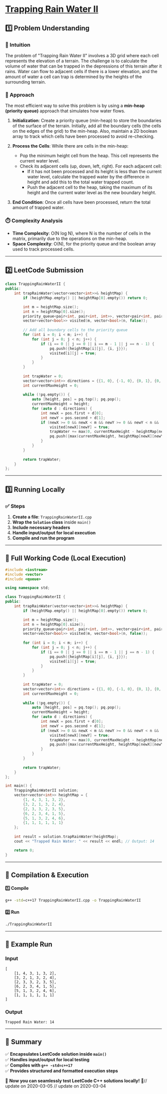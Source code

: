 # **[Trapping Rain Water II](https://leetcode.com/problems/trapping-rain-water-ii/description/)**  

## **1️⃣ Problem Understanding**  
### **📌 Intuition**  
The problem of "Trapping Rain Water II" involves a 3D grid where each cell represents the elevation of a terrain. The challenge is to calculate the volume of water that can be trapped in the depressions of this terrain after it rains. Water can flow to adjacent cells if there is a lower elevation, and the amount of water a cell can trap is determined by the heights of the surrounding terrain.

### **🚀 Approach**  
The most efficient way to solve this problem is by using a **min-heap (priority queue)** approach that simulates how water flows. 

1. **Initialization**: Create a priority queue (min-heap) to store the boundaries of the surface of the terrain. Initially, add all the boundary cells (the cells on the edges of the grid) to the min-heap. Also, maintain a 2D boolean array to track which cells have been processed to avoid re-checking.

2. **Process the Cells**: While there are cells in the min-heap:
   - Pop the minimum height cell from the heap. This cell represents the current water level.
   - Check its adjacent cells (up, down, left, right). For each adjacent cell:
     - If it has not been processed and its height is less than the current water level, calculate the trapped water by the difference in height and add this to the total water trapped count.
     - Push the adjacent cell to the heap, taking the maximum of its height and the current water level as the new boundary height.

3. **End Condition**: Once all cells have been processed, return the total amount of trapped water.

### **⏱️ Complexity Analysis**  
- **Time Complexity**: O(N log N), where N is the number of cells in the matrix, primarily due to the operations on the min-heap.
- **Space Complexity**: O(N), for the priority queue and the boolean array used to track processed cells.

---  

## **2️⃣ LeetCode Submission**  
```cpp
class TrappingRainWaterII {
public:
    int trapRainWater(vector<vector<int>>& heightMap) {
        if (heightMap.empty() || heightMap[0].empty()) return 0;

        int m = heightMap.size();
        int n = heightMap[0].size();
        priority_queue<pair<int, pair<int, int>>, vector<pair<int, pair<int, int>>>, greater<pair<int, pair<int, int>>>> pq;
        vector<vector<bool>> visited(m, vector<bool>(n, false));
        
        // Add all boundary cells to the priority queue
        for (int i = 0; i < m; i++) {
            for (int j = 0; j < n; j++) {
                if (i == 0 || j == 0 || i == m - 1 || j == n - 1) {
                    pq.push({heightMap[i][j], {i, j}});
                    visited[i][j] = true;
                }
            }
        }
        
        int trapWater = 0;
        vector<vector<int>> directions = {{1, 0}, {-1, 0}, {0, 1}, {0, -1}};
        int currentMaxHeight = 0;
        
        while (!pq.empty()) {
            auto [height, pos] = pq.top(); pq.pop();
            currentMaxHeight = height;
            for (auto d : directions) {
                int newX = pos.first + d[0];
                int newY = pos.second + d[1];
                if (newX >= 0 && newX < m && newY >= 0 && newY < n && !visited[newX][newY]) {
                    visited[newX][newY] = true;
                    trapWater += max(0, currentMaxHeight - heightMap[newX][newY]);
                    pq.push({max(currentMaxHeight, heightMap[newX][newY]), {newX, newY}});
                }
            }
        }
        
        return trapWater;
    }
};  
```  

---  

## **3️⃣ Running Locally**  
### **✅ Steps**  
1. **Create a file**: `TrappingRainWaterII.cpp`  
2. **Wrap the `Solution` class** inside `main()`  
3. **Include necessary headers**  
4. **Handle input/output for local execution**  
5. **Compile and run the program**  

---  

## **📝 Full Working Code (Local Execution)**  
```cpp
#include <iostream>
#include <vector>
#include <queue>

using namespace std;

class TrappingRainWaterII {
public:
    int trapRainWater(vector<vector<int>>& heightMap) {
        if (heightMap.empty() || heightMap[0].empty()) return 0;

        int m = heightMap.size();
        int n = heightMap[0].size();
        priority_queue<pair<int, pair<int, int>>, vector<pair<int, pair<int, int>>>, greater<pair<int, pair<int, int>>>> pq;
        vector<vector<bool>> visited(m, vector<bool>(n, false));
        
        for (int i = 0; i < m; i++) {
            for (int j = 0; j < n; j++) {
                if (i == 0 || j == 0 || i == m - 1 || j == n - 1) {
                    pq.push({heightMap[i][j], {i, j}});
                    visited[i][j] = true;
                }
            }
        }
        
        int trapWater = 0;
        vector<vector<int>> directions = {{1, 0}, {-1, 0}, {0, 1}, {0, -1}};
        int currentMaxHeight = 0;
        
        while (!pq.empty()) {
            auto [height, pos] = pq.top(); pq.pop();
            currentMaxHeight = height;
            for (auto d : directions) {
                int newX = pos.first + d[0];
                int newY = pos.second + d[1];
                if (newX >= 0 && newX < m && newY >= 0 && newY < n && !visited[newX][newY]) {
                    visited[newX][newY] = true;
                    trapWater += max(0, currentMaxHeight - heightMap[newX][newY]);
                    pq.push({max(currentMaxHeight, heightMap[newX][newY]), {newX, newY}});
                }
            }
        }
        
        return trapWater;
    }
};

int main() {
    TrappingRainWaterII solution;
    vector<vector<int>> heightMap = {
        {1, 4, 3, 1, 3, 2},
        {3, 2, 1, 3, 2, 4},
        {2, 3, 3, 2, 3, 5},
        {6, 2, 3, 4, 1, 5},
        {5, 1, 3, 2, 4, 6},
        {1, 1, 1, 1, 1, 1}
    };
    
    int result = solution.trapRainWater(heightMap);
    cout << "Trapped Rain Water: " << result << endl; // Output: 14

    return 0;
}  
```  

---  

## **🔧 Compilation & Execution**  
#### **1️⃣ Compile**  
```bash
g++ -std=c++17 TrappingRainWaterII.cpp -o TrappingRainWaterII
```  

#### **2️⃣ Run**  
```bash
./TrappingRainWaterII
```  

---  

## **🎯 Example Run**  
### **Input**  
```
[
    [1, 4, 3, 1, 3, 2],
    [3, 2, 1, 3, 2, 4],
    [2, 3, 3, 2, 3, 5],
    [6, 2, 3, 4, 1, 5],
    [5, 1, 3, 2, 4, 6],
    [1, 1, 1, 1, 1, 1]
]
```  
### **Output**  
```
Trapped Rain Water: 14
```  

---  

## **📌 Summary**  
✅ **Encapsulates LeetCode solution inside `main()`**  
✅ **Handles input/output for local testing**  
✅ **Compiles with `g++ -std=c++17`**  
✅ **Provides structured and formatted execution steps**  

🚀 **Now you can seamlessly test LeetCode C++ solutions locally!** 🚀// update on 2020-03-05
// update on 2020-03-04
